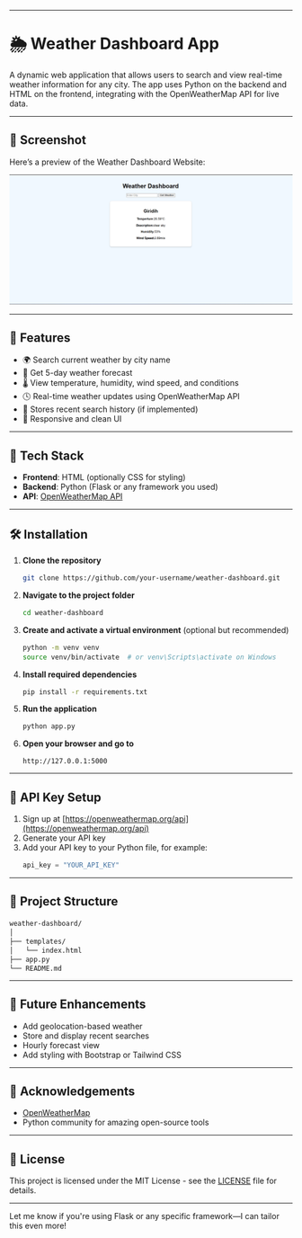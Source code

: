 
---

# 🌦️ Weather Dashboard App

A dynamic web application that allows users to search and view real-time weather information for any city. The app uses Python on the backend and HTML on the frontend, integrating with the OpenWeatherMap API for live data.

---
## 📸 Screenshot

Here’s a preview of the Weather Dashboard Website:

![Weather Dashboard Screenshot](image/weather_dashboard_image.png)

---
## 🚀 Features

- 🌍 Search current weather by city name  
- 📅 Get 5-day weather forecast  
- 🌡️ View temperature, humidity, wind speed, and conditions  
- 🕓 Real-time weather updates using OpenWeatherMap API  
- 🔁 Stores recent search history (if implemented)  
- 📱 Responsive and clean UI

---

## 🔧 Tech Stack

- **Frontend**: HTML (optionally CSS for styling)  
- **Backend**: Python (Flask or any framework you used)  
- **API**: [OpenWeatherMap API](https://openweathermap.org/api)

---

## 🛠️ Installation

1. **Clone the repository**
   ```bash
   git clone https://github.com/your-username/weather-dashboard.git
   ```

2. **Navigate to the project folder**
   ```bash
   cd weather-dashboard
   ```

3. **Create and activate a virtual environment** (optional but recommended)
   ```bash
   python -m venv venv
   source venv/bin/activate  # or venv\Scripts\activate on Windows
   ```

4. **Install required dependencies**
   ```bash
   pip install -r requirements.txt
   ```

5. **Run the application**
   ```bash
   python app.py
   ```

6. **Open your browser and go to**
   ```
   http://127.0.0.1:5000
   ```

---

## 🔑 API Key Setup

1. Sign up at [https://openweathermap.org/api](https://openweathermap.org/api)
2. Generate your API key
3. Add your API key to your Python file, for example:
   ```python
   api_key = "YOUR_API_KEY"
   ```

---

## 📁 Project Structure

```
weather-dashboard/
│
├── templates/
│   └── index.html
├── app.py
└── README.md
```

---

## 📌 Future Enhancements

- Add geolocation-based weather  
- Store and display recent searches  
- Hourly forecast view  
- Add styling with Bootstrap or Tailwind CSS

---

## 🙌 Acknowledgements

- [OpenWeatherMap](https://openweathermap.org/)
- Python community for amazing open-source tools

---

## 📃 License

This project is licensed under the MIT License - see the [LICENSE](LICENSE) file for details.

---

Let me know if you're using Flask or any specific framework—I can tailor this even more!
